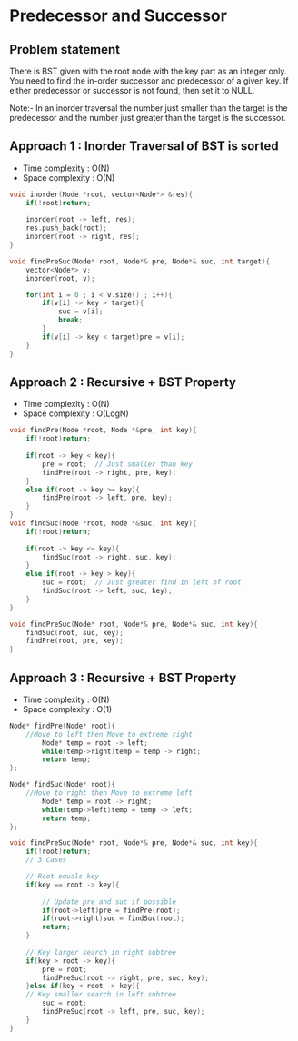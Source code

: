 # Predecessor and Successor

## Problem statement

There is BST given with the root node with the key part as an integer only. You need to find the in-order successor and predecessor of a given key. If either predecessor or successor is not found, then set it to NULL.

Note:- In an inorder traversal the number just smaller than the target is the predecessor and the number just greater than the target is the successor. 

## Approach 1 : Inorder Traversal of BST is sorted

- Time complexity : O(N)
- Space complexity : O(N)

```cpp
void inorder(Node *root, vector<Node*> &res){
    if(!root)return;
    
    inorder(root -> left, res);
    res.push_back(root);
    inorder(root -> right, res);
}

void findPreSuc(Node* root, Node*& pre, Node*& suc, int target){
    vector<Node*> v;
    inorder(root, v);

    for(int i = 0 ; i < v.size() ; i++){
        if(v[i] -> key > target){
            suc = v[i];
            break;
        }
        if(v[i] -> key < target)pre = v[i];
    }
}
```

## Approach 2 : Recursive + BST Property

- Time complexity : O(N)
- Space complexity : O(LogN)

```cpp
void findPre(Node *root, Node *&pre, int key){
    if(!root)return;
    
    if(root -> key < key){
        pre = root;  // Just smaller than key
        findPre(root -> right, pre, key);
    }
    else if(root -> key >= key){
        findPre(root -> left, pre, key);
    }
}
void findSuc(Node *root, Node *&suc, int key){
    if(!root)return;
    
    if(root -> key <= key){
        findSuc(root -> right, suc, key);
    }
    else if(root -> key > key){
        suc = root;  // Just greater find in left of root
        findSuc(root -> left, suc, key);
    }
}

void findPreSuc(Node* root, Node*& pre, Node*& suc, int key){
    findSuc(root, suc, key);
    findPre(root, pre, key);
}
```

## Approach 3 : Recursive + BST Property

- Time complexity : O(N)
- Space complexity : O(1)

```cpp
Node* findPre(Node* root){
    //Move to left then Move to extreme right
        Node* temp = root -> left;
        while(temp->right)temp = temp -> right;
        return temp;
};

Node* findSuc(Node* root){
    //Move to right then Move to extreme left
        Node* temp = root -> right;
        while(temp->left)temp = temp -> left;
        return temp;
};

void findPreSuc(Node* root, Node*& pre, Node*& suc, int key){
    if(!root)return;
    // 3 Cases

    // Root equals key
    if(key == root -> key){
        
        // Update pre and suc if possible
        if(root->left)pre = findPre(root);
        if(root->right)suc = findSuc(root);
        return;
    }
    
    // Key larger search in right subtree
    if(key > root -> key){
        pre = root;
        findPreSuc(root -> right, pre, suc, key);
    }else if(key < root -> key){
    // Key smaller search in left subtree
        suc = root;
        findPreSuc(root -> left, pre, suc, key);
    }
}
```

